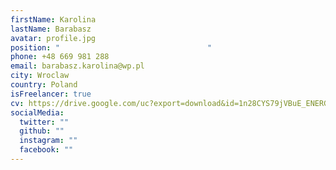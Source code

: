 ```yaml
---
firstName: Karolina
lastName: Barabasz
avatar: profile.jpg
position: "                                 "
phone: +48 669 981 288
email: barabasz.karolina@wp.pl
city: Wroclaw
country: Poland
isFreelancer: true
cv: https://drive.google.com/uc?export=download&id=1n28CYS79jVBuE_ENERGZxCaWUCscyLlK
socialMedia:
  twitter: ""
  github: ""
  instagram: ""
  facebook: ""
---
```

